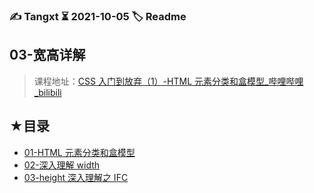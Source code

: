 ### ✍️ Tangxt ⏳ 2021-10-05 🏷️ Readme

## 03-宽高详解

> 课程地址：[CSS 入门到放弃（1）-HTML 元素分类和盒模型_哔哩哔哩_bilibili](https://www.bilibili.com/video/BV11t41127dZ?spm_id_from=333.999.0.0)

## ★目录

- [01-HTML 元素分类和盒模型](./01.md)
- [02-深入理解 width](./02.md)
- [03-height 深入理解之 IFC](./03.md)
